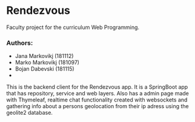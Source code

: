 # Rendezvous
Faculty project for the curriculum Web Programming.
### Authors:

- Jana Markovikj (181112)
- Marko Markovikj (181097)
- Bojan Dabevski (181115)
- 
This is the backend client for the Rendezvous app. It is a SpringBoot app that has repository, service and web layers. 
Also has a admin page made with Thymeleaf, realtime chat functionality created with websockets and gathering info about a persons geolocation from their ip adress using the geolite2 database.

